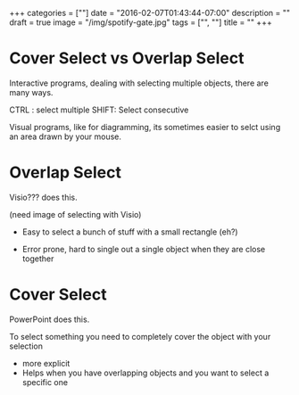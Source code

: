 +++
categories = [""]
date = "2016-02-07T01:43:44-07:00"
description = ""
draft = true
image = "/img/spotify-gate.jpg"
tags = ["", ""]
title = ""
+++

# Cover Select vs Overlap Select

Interactive programs, dealing with selecting multiple objects, there are many ways.

CTRL : select multiple
SHIFT: Select consecutive

Visual programs, like for diagramming, its sometimes easier to selct using an area drawn by your mouse.

# Overlap Select

Visio??? does this.

(need image of selecting with Visio)

- Easy to select a bunch of stuff with a small rectangle (eh?)

- Error prone, hard to single out a single object when they are close together

# Cover Select

PowerPoint does this.

To select something you need to completely cover the object with your selection

- more explicit
- Helps when you have overlapping objects and you want to select a specific one 